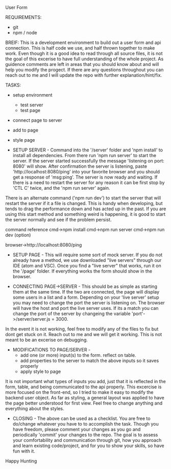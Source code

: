 User Form

REQUIREMENTS:
- git
- npm / node

BREIF:
This is a development environment to build out a user form and api connection. This is half code we use, and half thrown together to make work. Even though it is a good idea to read through all source files, it is not the goal of this excerise to have full understanding of the whole project. As guidence comments are left in areas that you should know about and will help you modify the progect. If there are any questions throughout you can reach out to me and I will update the repo with further explanation/hint/fix.

TASKS:
- setup environment
  * test server
  * test page
- connect page to server
- add to page
- style page


- SETUP SERVER  -
Command into the '/server' folder and 'npm install' to install all dependencies. From there run 'npm run server' to start the server. If the server started successfully the message 'listening on port: 8080' will show. After confirmation the server is listening, paste 'http://localhost:8080/ping' into your favorite browser and you should get a response of 'msg:ping'. The server is now ready and waiting. If there is a need to restart the server for any reason it can be first stop by 'CTL C' twice, and the 'npm run server' again.

There is an alternate command ('npm run dev') to start the server that will restart the server if it a file is changed. This is handy when developing, but tends to drag the performance down and has acted up in the past. If you are using this start method and something weird is happening, it is good to start the server normally and see if the problem persist.

command reference
  cmd->npm install
  cmd->npm run server
  cmd->npm run dev (option)

  browser->http://localhost:8080/ping

- SETUP PAGE -
This will require some sort of mock server. If you do not already have a method, we use downloaded "live servers" through our IDE (atom and VSC).
Once you find a "live server" that works, run it on the '/page' folder. If everything works the form should show in the browser.

- CONNECTING PAGE->SERVER -
This should be as simple as starting them at the same time. If the two are connected, the page will display some users in a list and a form. Depending on your 'live server' setup you may need to change the port the server is listening on. The browser will have the host and port the live server uses. If its a match you can change the port of the server by changeing the variable 'port'->/server/server.js = 3000.

In the event it is not working, feel free to modify any of the files to fix but dont get stuck on it. Reach out to me and we will get it working. This is not meant to be an excerise on debugging.

- MODIFICATIONS TO PAGE/SERVER -
  + add one (or more) input(s) to the form. reflect on table.
  + add properties to the server to match the above inputs so it saves properly
  + apply style to page

It is not important what types of inputs you add, just that it is reflected in the form, table, and being communicated to the api properly. This excercise is more focused on the front-end, so I tried to make it easy to modify the backend user object. As far as styling, a general layout was applied to have the page better understood for first view. Feel free to change anything and everything about the styles.

- CLOSING -
The above can be used as a checklist. You are free to do/change whatever you have to to accomplish the task. Though you have freedom, please comment your changes as you go and periodically 'commit' your changes to the repo. The goal is to assess your comfortability and communication through git, how you approach and learn existing code/project, and for you to show your skills, so have fun with it.

Happy Hunting
